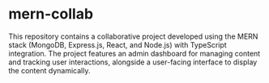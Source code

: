 # mern-collab
This repository contains a collaborative project developed using the MERN stack (MongoDB, Express.js, React, and Node.js) with TypeScript integration. The project features an admin dashboard for managing content and tracking user interactions, alongside a user-facing interface to display the content dynamically.
